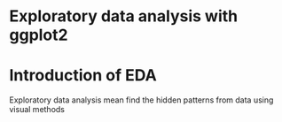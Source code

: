 # Exploratory data analysis with ggplot2
# Introduction of EDA
 Exploratory data analysis mean find the hidden patterns from data using visual methods

